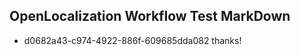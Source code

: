 ## OpenLocalization Workflow Test MarkDown

* d0682a43-c974-4922-886f-609685dda082 
thanks!



<!--HONumber=Jan16_HO2-->
